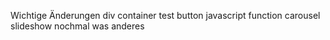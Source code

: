 Wichtige Änderungen
div container
test button
javascript function
carousel slideshow
nochmal was anderes